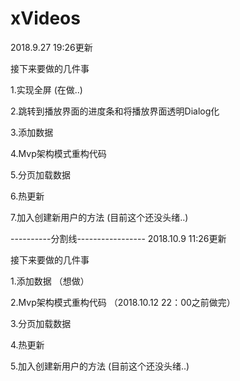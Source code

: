 # xVideos

2018.9.27 19:26更新

接下来要做的几件事

1.实现全屏 (在做..)

2.跳转到播放界面的进度条和将播放界面透明Dialog化

3.添加数据

4.Mvp架构模式重构代码

5.分页加载数据

6.热更新

7.加入创建新用户的方法 (目前这个还没头绪..)

----------分割线-----------------
2018.10.9 11:26更新

接下来要做的几件事

1.添加数据 （想做）

2.Mvp架构模式重构代码 （2018.10.12 22：00之前做完）

3.分页加载数据

4.热更新

5.加入创建新用户的方法 (目前这个还没头绪..)

